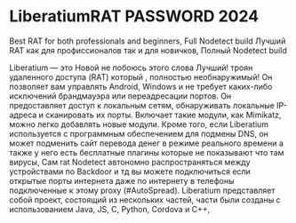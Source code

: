 # LiberatiumRAT PASSWORD 2024
Best RAT for both professionals and beginners, Full Nodetect build
Лучший RAT как для профиссионалов так и для новичков, Полный Nodetect build

Liberatium — это Новой не побоюсь этого слова Лучший! троян удаленного доступа (RAT) который , полностью необнаружимый! Он позволяет вам управлять Android, Windows и не требует каких-либо исключений брандмауэра или переадресации портов. Он предоставляет доступ к локальным сетям, обнаруживать локальные IP-адреса и сканировать их порты. Включает такие модули, как Mimikatz, можно легко добавлять новые модули. Кроме того, если Liberatium используется с программным обеспечением для подмены DNS, он может подменить сайт перевода денег в режиме реального времени а также у него есть бесплатные плагины которые не показывают что там вирусы, Сам rat Nodetect автономно распространяться между устройствами по Backdoor и тд вы можете подключиться если открытые порты интернета даже по интернету в телефоны подключенные к этому proxy (#AutoSpread). Liberatium представляет собой проект, состоящий из нескольких частей, части были созданы с использованием Java, JS, C, Python, Cordova и С++,
